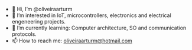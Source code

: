 - 👋 Hi, I’m @oliveiraarturm
- 👀 I’m interested in IoT, microcontrollers, electronics and electrical engeneering projects.
- 🌱 I’m currently learning: Computer architecture, SO and communication protocols. 
- 📫 How to reach me: oliveiraarturm@hotmail.com


<!---
oliveiraarturm/oliveiraarturm is a ✨ special ✨ repository because its `README.md` (this file) appears on your GitHub profile.
You can click the Preview link to take a look at your changes.
--->
